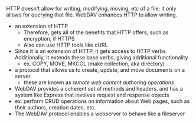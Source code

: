 
HTTP doesn't allow for writing, modifying, moving, etc of a file; it only allows for querying that file. WebDAV enhances HTTP to allow writing.

- an extension of HTTP
	- Therefore, gets all of the benefits that HTTP offers, such as encryption, if HTTPS
	- Also can use HTTP tools like cURL
- Since it is an extension of HTTP, it gets access to HTTP verbs. Additionally, it extends these base verbs, giving additional functionality
	- ex. COPY, MOVE, MKCOL (make collection, aka directory)
- a protocol that allows us to create, update, and move documents on a server.
	- these are known as *remote web content authoring operations*
- WebDAV provides a coherent set of methods and headers, and has a system like Express that involves request and response objects
- ex. perform CRUD operations on information about Web pages, such as their authors, creation dates, etc.
- The WebDAV protocol enables a webserver to behave like a fileserver
